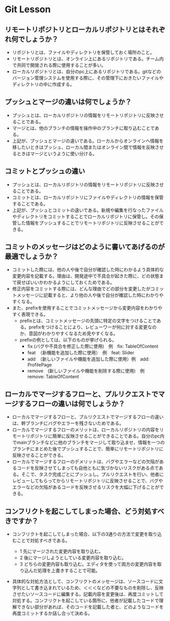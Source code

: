 # Git Lesson

## リモートリポジトリとローカルリポジトリとはそれぞれ何でしょうか？

- リポジトリとは、ファイルやディレクトリを保管しておく場所のこと。
- リモートリポジトリとは、オンライン上にあるリポジトリである。チーム内で共同で開発される際に使用することが多い。
- ローカルリポジトリとは、自分のpc上にあるリポジトリである。gitなどのバージョン管理システムを使用する際に、その管理下におきたいファイルやディレクトリの中に作成する。


## プッシュとマージの違いは何でしょうか？

- プッシュとは、ローカルリポジトリの情報をリモートリポジトリに反映させることである。
- マージとは、他のブランチの情報を操作中のブランチに取り込むことである。
- 上記が、プッシュとマージの違いである。ローカルからオンラインへ情報を移したいときはプッシュ、ローカル間またはオンライン間で情報を反映させるときはマージというように使い分ける。

## コミットとプッシュの違い

- プッシュとは、ローカルリポジトリの情報をリモートリポジトリに反映させることである。
- コミットとは、ローカルリポジトリにファイルやディレクトリの情報を保管することである。
- 上記が、プッシュとコミットの違いである。新規や編集を行なったファイルやディレクトリをコミットすることでローカルリポジトリに保管し。その保管した情報をプッシュすることでリモートリポジトリに反映させることができる。

## コミットのメッセージはどのように書いてあげるのが最適でしょうか？

- コミットした際には、他の人や後で自分が確認した時にわかるよう具体的な変更内容を記載する。理由は、開発途中で不具合が起きた際に、どの状態まで戻せばいいかわかるようにしておくためである。
- 修正内容をコミットする際には、どんな理由でどの部分を変更したがコミットメッセージに記載すると、より他の人や後で自分が確認した時にわかりやすくなる。
- また、prefixを使用することでコミットメッセージから変更内容をわかりやすく表現できる。
  - prefixとは、コミットメッセージの先頭に特定の文字をつけることである。prefixをつけることにより、レビューワーが何に対する変更なのか、意図がわかりやすくなるため見やすくなる。
  - prefixの例としては、以下のものが挙げられる。
    - fix (バグや不具合を修正した際に使用)　例　fix: TableOfContent
    - feat　（新機能を追加した際に使用）　例　feat: Slider
    - add　（新しいファイルや機能を追加した際に使用）例　add: ProfilePage
    - remove　(新しいファイルや機能を削除する際に使用)　例　remove: TableOfContent

## ローカルでマージするフローと、プルリクエストでマージするフローの違いは何でしょうか？

- ローカルでマージするフローと、プルリクエストでマージするフローの違いは、幹ブランチにバグやエラーを残さないためである。
- ローカルでマージするフローのメリットは、ローカルリポジトリの内容をリモートリポジトリに簡単に反映させることができることである。自分のpc内でmainブランチなどに他のブランチをマージして取り込ませ、情報を一つのプランチにまとめた後でプッシュすることで、簡単にリモートリポジトリに反映させることができる。
- ローカルでマージするフローのデメリットは、バグやエラーなどの欠陥があるコードを反映させてしまっても自他ともに気づかないリスクがある点である。そこで、タスク完成ごとにプッシュし。プルリクエストを行い、他者にレビューしてもらってからリモートリポジトリに反映させることで、バグやエラーなどの欠陥があるコードを反映させるリスクを大幅に下げることができる。

## コンフリクトを起こしてしまった場合、どう対処すべきですか？

- コンフリクトを起こしてしまった場合、以下の3通りの方法で変更を取り込むことで対処すべきである。

  - 1 先にマージされた変更内容を取り込む。
  - 2 後にマージしようとしている変更内容を取り込む。
  - 3 どちらの変更内容も取り込む。エディタを使って両方の変更内容を取り込んだ処理を上書きすることで可能。

- 具体的な対処方法として、コンフリクトのメッセージは、ソースコードに文字列として書き込まれているため、＜＜＜などの不要なものを削除し、反映させたいソースコードに編集する。記載内容を変更後は、再度コミットして対処する。コンフリクトを起こしている箇所に、他者が記載したコードで理解できない部分があれば、そのコードを記載した者と、どのようなコードを再度コミットするか話し合って決める。

